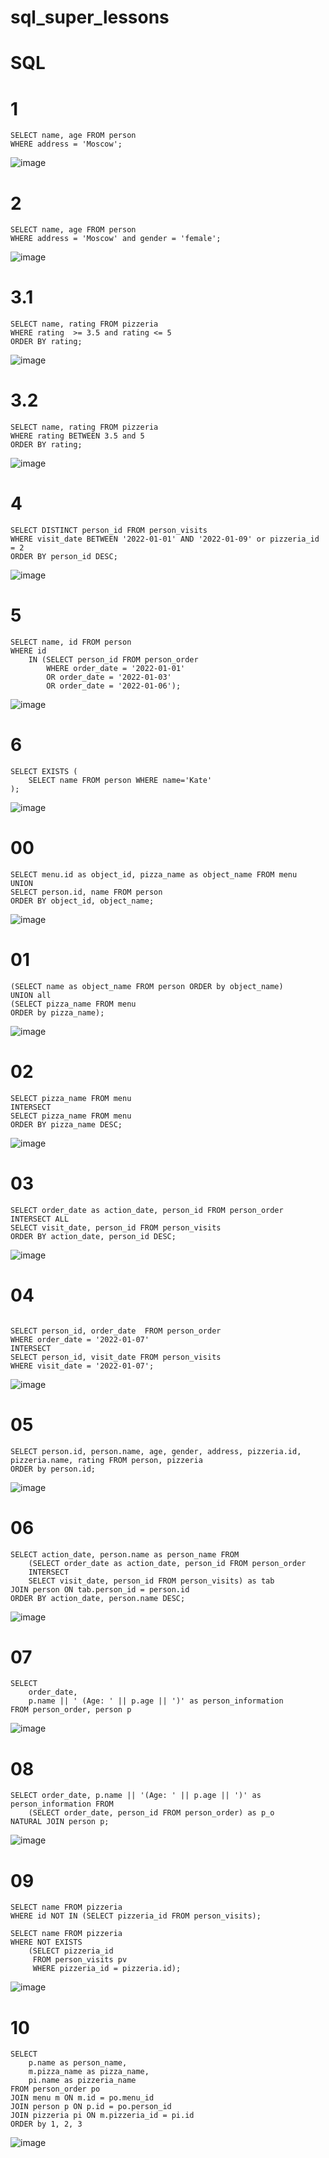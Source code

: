 # sql_super_lessons
# SQL

# 1
```
SELECT name, age FROM person
WHERE address = 'Moscow';
```

![image](https://github.com/sslinNn/sql_super_lessons/assets/113080924/0b3c396d-25d1-4368-a6dc-0c07c9a09fc6)

# 2
```
SELECT name, age FROM person
WHERE address = 'Moscow' and gender = 'female';
```

![image](https://github.com/sslinNn/sql_super_lessons/assets/113080924/d8dbfd9b-88e4-4b0c-9005-c38be18509be)


# 3.1
```
SELECT name, rating FROM pizzeria
WHERE rating  >= 3.5 and rating <= 5
ORDER BY rating;
```

![image](https://github.com/sslinNn/sql_super_lessons/assets/113080924/17f5f068-8ee4-4498-82df-421e1fbfad44)

# 3.2
```
SELECT name, rating FROM pizzeria 
WHERE rating BETWEEN 3.5 and 5
ORDER BY rating;
```

![image](https://github.com/sslinNn/sql_super_lessons/assets/113080924/e46462da-90a0-4100-ac45-305887fc3f63)

# 4
```
SELECT DISTINCT person_id FROM person_visits
WHERE visit_date BETWEEN '2022-01-01' AND '2022-01-09' or pizzeria_id = 2
ORDER BY person_id DESC;
```

![image](https://github.com/sslinNn/sql_super_lessons/assets/113080924/897a18dc-402f-4f01-8a7c-e89120b710d2)


# 5
```
SELECT name, id FROM person
WHERE id
	IN (SELECT person_id FROM person_order 
		WHERE order_date = '2022-01-01'
	   	OR order_date = '2022-01-03'
	    OR order_date = '2022-01-06');
```

![image](https://github.com/sslinNn/sql_super_lessons/assets/113080924/f8bd012a-0baf-45ef-825d-d51cba71019a)

# 6
```
SELECT EXISTS (
	SELECT name FROM person WHERE name='Kate'
);
```

![image](https://github.com/sslinNn/sql_super_lessons/assets/113080924/3b2b5344-d97d-4429-8fb3-151c5bbc10d1)


# 00
```
SELECT menu.id as object_id, pizza_name as object_name FROM menu
UNION
SELECT person.id, name FROM person
ORDER BY object_id, object_name;
```

![image](https://github.com/sslinNn/sql_super_lessons/assets/113080924/4790632d-bfc4-4b07-9fa4-026fb3fa007b)


# 01
```
(SELECT name as object_name FROM person ORDER by object_name)
UNION all
(SELECT pizza_name FROM menu
ORDER by pizza_name);

```

![image](https://github.com/sslinNn/sql_super_lessons/assets/113080924/009fd610-6295-4b22-bfa0-60c7c2350a46)


# 02
```
SELECT pizza_name FROM menu
INTERSECT
SELECT pizza_name FROM menu
ORDER BY pizza_name DESC;
```

![image](https://github.com/sslinNn/sql_super_lessons/assets/113080924/29b371ed-f662-41f3-a8a7-55c054fb4808)


# 03
```
SELECT order_date as action_date, person_id FROM person_order
INTERSECT ALL
SELECT visit_date, person_id FROM person_visits
ORDER BY action_date, person_id DESC;
```

![image](https://github.com/sslinNn/sql_super_lessons/assets/113080924/72289868-fb90-40b5-822e-535ac60247e4)

# 04

```

SELECT person_id, order_date  FROM person_order
WHERE order_date = '2022-01-07'
INTERSECT 
SELECT person_id, visit_date FROM person_visits
WHERE visit_date = '2022-01-07';
```

![image](https://github.com/sslinNn/sql_super_lessons/assets/113080924/4c57a881-7bbc-4dba-9ad8-132e6f6f14a7)


# 05

```
SELECT person.id, person.name, age, gender, address, pizzeria.id, pizzeria.name, rating FROM person, pizzeria
ORDER by person.id;
```

![image](https://github.com/sslinNn/sql_super_lessons/assets/113080924/0afcf02a-782e-469a-8be7-b779786b62be)

# 06

```
SELECT action_date, person.name as person_name FROM
	(SELECT order_date as action_date, person_id FROM person_order
	INTERSECT
	SELECT visit_date, person_id FROM person_visits) as tab
JOIN person ON tab.person_id = person.id
ORDER BY action_date, person.name DESC;
```

![image](https://github.com/sslinNn/sql_super_lessons/assets/113080924/e1638149-0d27-4450-8778-1a8ba2c947cf)

# 07

```
SELECT 
	order_date, 
	p.name || ' (Age: ' || p.age || ')' as person_information 
FROM person_order, person p
```

![image](https://github.com/sslinNn/sql_super_lessons/assets/113080924/39bf47f0-45a9-4e36-98a6-8f49c4bc0252)


# 08

```
SELECT order_date, p.name || '(Age: ' || p.age || ')' as person_information FROM 
	(SELECT order_date, person_id FROM person_order) as p_o
NATURAL JOIN person p;
```

![image](https://github.com/sslinNn/sql_super_lessons/assets/113080924/02322cd2-8590-43b9-890e-901cefdb1252)

# 09

```
SELECT name FROM pizzeria
WHERE id NOT IN (SELECT pizzeria_id FROM person_visits);

SELECT name FROM pizzeria
WHERE NOT EXISTS 
	(SELECT pizzeria_id 
	 FROM person_visits pv 
	 WHERE pizzeria_id = pizzeria.id);
```

![image](https://github.com/sslinNn/sql_super_lessons/assets/113080924/c846481b-b635-4f93-94c0-2cfe5d29528e)


# 10

```
SELECT 
	p.name as person_name,
	m.pizza_name as pizza_name,
	pi.name as pizzeria_name
FROM person_order po
JOIN menu m ON m.id = po.menu_id
JOIN person p ON p.id = po.person_id
JOIN pizzeria pi ON m.pizzeria_id = pi.id 
ORDER by 1, 2, 3
```

![image](https://github.com/sslinNn/sql_super_lessons/assets/113080924/4a38746c-df9f-452c-81cd-f85012c177cb)
